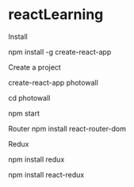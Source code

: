 # reactLearning

Install

npm install -g create-react-app

Create a project

create-react-app photowall

cd photowall

npm start

Router
npm install react-router-dom

Redux

npm install redux

npm install react-redux
